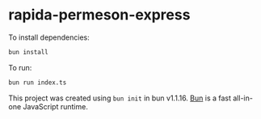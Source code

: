 # rapida-permeson-express

To install dependencies:

```bash
bun install
```

To run:

```bash
bun run index.ts
```

This project was created using `bun init` in bun v1.1.16. [Bun](https://bun.sh) is a fast all-in-one JavaScript runtime.
